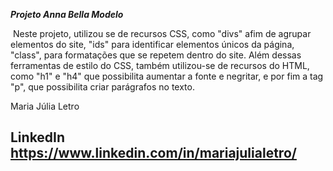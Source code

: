 ***Projeto Anna Bella Modelo***

​	Neste projeto, utilizou se de recursos CSS, como "divs" afim de agrupar elementos do site, "ids" para identificar elementos únicos da página, "class", para formatações que se repetem dentro do site.  Além dessas ferramentas de estilo do CSS, também utilizou-se de recursos do HTML, como "h1" e "h4" que possibilita aumentar a fonte e negritar, e por fim a tag "p", que possibilita criar parágrafos no texto. 



Maria Júlia Letro

## LinkedIn https://www.linkedin.com/in/mariajulialetro/







